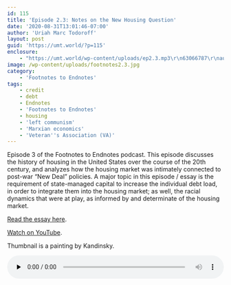 ```yaml
---
id: 115
title: 'Episode 2.3: Notes on the New Housing Question'
date: '2020-08-31T13:01:46-07:00'
author: 'Uriah Marc Todoroff'
layout: post
guid: 'https://umt.world/?p=115'
enclosure:
    - "https://umt.world/wp-content/uploads/ep2.3.mp3\r\n63066787\r\naudio/mpeg\r\n"
image: /wp-content/uploads/footnotes2.3.jpg
category:
    - 'Footnotes to Endnotes'
tags:
    - credit
    - debt
    - Endnotes
    - 'Footnotes to Endnotes'
    - housing
    - 'left communism'
    - 'Marxian economics'
    - 'Veteran''s Association (VA)'
---
```


Episode 3 of the Footnotes to Endnotes podcast. This episode discusses the history of housing in the United States over the course of the 20th century, and analyzes how the housing market was intimately connected to post-war “New Deal” policies. A major topic in this episode / essay is the requirement of state-managed capital to increase the individual debt load, in order to integrate them into the housing market; as well, the racial dynamics that were at play, as informed by and determinate of the housing market.

[Read the essay here](https://endnotes.org.uk/issues/2/en/endnotes-notes-on-the-new-housing-question).

[Watch on YouTube](https://youtu.be/AI2Ap250B40).

Thumbnail is a painting by Kandinsky.

<audio class="wp-audio-shortcode" controls="controls" id="audio-115-3" preload="none" style="width: 100%;"><source src="https://umt.world/wp-content/uploads/ep2.3.mp3?_=3" type="audio/mpeg"></source><https://umt.world/wp-content/uploads/ep2.3.mp3></audio>